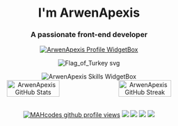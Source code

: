 <div align="center">
<h1 align="center">I'm ArwenApexis</h1>
<h3 align="center">A passionate front-end developer</h3>


<a href="https://github.com/ArwenApexis"><img src="https://github-widgetbox.vercel.app/api/profile?username=ArwenApexis&amp;theme=darkmode&amp;data=followers,repositories,stars,commits" alt="ArwenApexis Profile WidgetBox"></a>


![Flag_of_Turkey svg](https://github.com/ArwenApexiS/ArwenApexiS/assets/55950914/a450388b-831d-4dfa-b5fa-1c7d41e3a7d7)



<img src="https://github-widgetbox.vercel.app/api/skills?languages=linux,js,html, css &amp;theme=darkmode" alt="ArwenApexis Skills WidgetBox">
<div style="display:flex;">
<img width="49%" src="https://github-readme-stats.vercel.app/api?username=ArwenApexis&show_icons=true&theme=dark&bg_color=161c1c&hide_border=true&icon_color=00c6ff&title_color=00c6ff&border_radius=16" alt="ArwenApexis GitHub Stats">
<span style="display:inline-block;width:2%"></span>
<img width="49%" src="https://streak-stats.demolab.com/?user=ArwenApexis&theme=dark&background=161c1c&hide_border=true&border_radius=16&ring=00c6ff&fire=00c6ff&currStreakLabel=00c6ff" alt="ArwenApexis GitHub Streak">
</div>
<br>

<a href="https://www.github.com/ArwenApexis"><img src="https://komarev.com/ghpvc/?username=ArwenApexis&style=for-the-badge&color=161c1c&label=👁+PROFILE+VIEWS" alt="MAHcodes github profile views" /></a>
<a href="https://www.linux.org"><img src="https://img.shields.io/badge/OS-Linux-e06c75?style=for-the-badge&logoColor=00c6ff&logo=linux&color=161c1c" /></a>
<a href="https://archlinux.org"><img src="https://img.shields.io/badge/DISTRO-Arch-56b6c2?style=for-the-badge&logo=arch-linux&logoColor=00c6ff&color=161c1c" /></a>
<a href="https://userbase.kde.org/KWin"><img src="https://img.shields.io/badge/WM-KWin-005577?style=for-the-badge&logo=KWin&color=161c1c&logoColor=00c6ff" /></a>
<a href="https://kate-editor.org/"><img src="https://img.shields.io/badge/IDE-KATE-98c379?style=for-the-badge&logo=kate&color=161c1c&logoColor=00c6ff" /></a>

